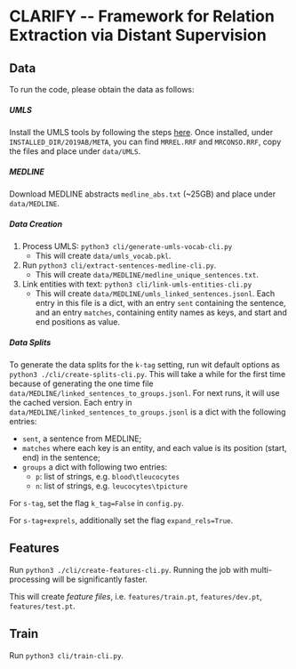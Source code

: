 # CLARIFY -- Framework for Relation Extraction via Distant Supervision

## Data
To run the code, please obtain the data as follows:

##### UMLS
Install the UMLS tools by following the steps [here](http://blog.appliedinformaticsinc.com/getting-started-with-metamorphosys-the-umls-installation-tool/). Once installed, under `INSTALLED_DIR/2019AB/META`, you can find `MRREL.RRF` and `MRCONSO.RRF`, copy the files and place under `data/UMLS`.

##### MEDLINE

Download MEDLINE abstracts `medline_abs.txt` (~25GB) and place under `data/MEDLINE`.

##### Data Creation

1. Process UMLS: `python3 cli/generate-umls-vocab-cli.py`
   - This will create `data/umls_vocab.pkl`.
2. Run `python3 cli/extract-sentences-medline-cli.py`.
   - This will create `data/MEDLINE/medline_unique_sentences.txt`.
3. Link entities with text: `python3 cli/link-umls-entities-cli.py`
   - This will create `data/MEDLINE/umls_linked_sentences.jsonl`.
     Each entry in this file is a dict, with an entry `sent` containing the sentence, and an entry `matches`,
     containing entity names as keys, and start and end positions as value.

##### Data Splits

To generate the data splits for the `k-tag` setting, run wit default options as `python3 ./cli/create-splits-cli.py`.
This will take a while for the first time because of generating the one time file `data/MEDLINE/linked_sentences_to_groups.jsonl`.
For next runs, it will use the cached version.
Each entry in `data/MEDLINE/linked_sentences_to_groups.jsonl` is a dict with the following entries:
   - `sent`, a sentence from MEDLINE;
   - `matches` where each key is an entity, and each value is its position (start, end) in the sentence;
   - `groups` a dict with following two entries:
      - `p`: list of strings, e.g. `blood\tleucocytes`
      - `n`: list of strings, e.g. `leucocytes\tpicture`

For `s-tag`, set the flag `k_tag=False` in `config.py`.

For `s-tag+exprels`, additionally set the flag `expand_rels=True`.

## Features

Run `python3 ./cli/create-features-cli.py`. Running the job with multi-processing will be significantly faster.

This will create *feature files*, i.e. `features/train.pt`, `features/dev.pt`, `features/test.pt`.

## Train

Run `python3 cli/train-cli.py`.
